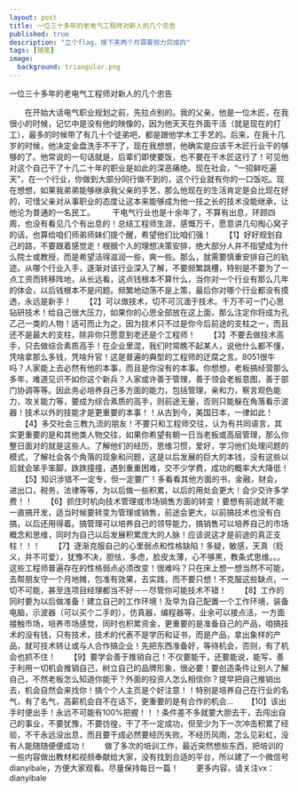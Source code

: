 ```yaml
---
layout: post
title: 一位三十多年的老电气工程师对新人的几个忠告
published: true
description: "立个flag，接下来两个月需要努力完成的"
tags: [随笔]
image:
  background: triangular.png
---
```


一位三十多年的老电气工程师对新人的几个忠告

　　在开始大话电气职业规划之前，先拉点别的。我的父亲，他是一位木匠，在我很小的时候，记忆中是没有他的映像的，因为他天天在外面干活（就是现在的打工），最多的时候带了有几十个徒弟吧，都是跟他学木工手艺的。后来，在我十几岁的时候，他决定金盘洗手不干了，现在我想想，他确实是应该干木匠行业干的够够的了。他常说的一句话就是，后辈们即使要饭，也不要在干木匠这行了！可见他对这个自己干了十几二十年的职业是如此的深恶痛绝。现在社会，“一招鲜吃遍天”，在一个行业，你做到大部分同行做不到的，这个行业就有你的一口饭吃。现在想想，如果我弟弟能够继承我父亲的手艺，那么他现在的生活肯定是会比现在好的，可惜父亲对从事职业的态度让这本来能够成为他一技之长的技术没能继承，让他沦为普通的一名民工。
　　干电气行业也是十余年了，不算有出息，环顾四周，也没有看见几个有出息的！总结工程师生涯，感慨万千，愿意讲几句掏心窝子的话，也算给咱们师弟师妹们提个醒，希望他们比咱们强！ 
　　【1】好好规划自己的路，不要跟着感觉走！根据个人的理想决策安排，绝大部分人并不指望成为什么院士或教授，而是希望活得滋润一些，爽一些。那么，就需要慎重安排自己的轨迹。从哪个行业入手，逐渐对该行业深入了解，不要频繁跳槽，特别是不要为了一点工资而转移阵地，从长远看，这点钱根本不算什么，当你对一个行业有那么几年的体会，以后钱根本不是问题。频繁地动荡不是上策，最后你对哪个行业都没有摸透，永远是新手！ 
　　【2】可以做技术，切不可沉湎于技术。千万不可一门心思钻研技术！给自己很大压力，如果你的心思全部放在这上面，那么注定你将成为孔乙己一类的人物！适可而止为之，因为技术只不过是你今后前途的支柱之一，而且还不是最大的支柱，除非你只愿意到老还是个工程师！ 
　　【3】不要去做技术高手，只去做综合素质高手！在企业里混，我们时常瞧不起某人，说他什么都不懂，凭啥拿那么多钱，凭啥升官！这是普遍的典型的工程师的迂腐之言。8051很牛吗？人家能上去必然有他的本事，而且是你没有的本事。你想想，老板搞经营那么多年，难道见识不如你这个新兵？人家或许善于管理，善于领会老板意图，善于部门协调等等。因此务必培养自己多方面的能力，包括管理，亲和力，察言观色能力，攻关能力等，要成为综合素质的高手，则前途无量，否则只能躲在角落看示波器！技术以外的技能才是更重要的本事！！从古到今，美国日本，一律如此！ 
　　【4】多交社会三教九流的朋友！不要只和工程师交往，认为有共同语言，其实更重要的是和其他类人物交往，如果你希望有朝一日当老板或高层管理，那么你整日面对的就是这些人。了解他们的经历，思维习惯，爱好，学习他们处理问题的模式，了解社会各个角落的现象和问题，这是以后发展的巨大的本钱，没有这些以后就会笨手笨脚，跌跌撞撞，遇到重重困难，交不少学费，成功的概率大大降低！ 
　　【5】知识涉猎不一定专，但一定要广！多看看其他方面的书，金融，财会，进出口，税务，法律等等，为以后做一些积累，以后的用处会更大！会少交许多学费！！ 
　　【6】抓住时机向技术管理或市场销售方面的转变！要想有前途就不能一直搞开发，适当时候要转变为管理或销售，前途会更大，以前搞技术也没有白搞，以后还用得着。搞管理可以培养自己的领导能力，搞销售可以培养自己的市场概念和思维，同时为自己以后发展积累庞大的人脉！应该说这才是前途的真正支柱！！！ 
　　【7】逐渐克服自己的心里弱点和性格缺陷！多疑，敏感，天真（贬义，并不可爱），犹豫不决，胆怯，多虑，脸皮太薄，心不够黑，教条式思维。。。这些工程师普遍存在的性格弱点必须改变！很难吗？只在床上想一想当然不可能，去帮朋友守一个月地摊，包准有效果，去实践，而不要只想！不克服这些缺点，一切不可能，甚至连项目经理都当不好－－尽管你可能技术不错！ 
　　【8】工作的同时要为以后做准备！建立自己的工作环境！及早为自己配置一个工作环境，装备电脑，示波器（可以买个二手的），仿真器，编程器等，业余可以接点活，一方面接触市场，培养市场感觉，同时也积累资金，更重要的是准备自己的产品，咱搞技术的没有钱，只有技术，技术的代表不是学历和证书，而是产品，拿出象样的产品，就可技术转让或与人合作搞企业！先把东西准备好，等待机会，否则，有了机会也抓不住！ 
　　【9】要学会善于推销自己！不仅要能干，还要能说，能写，善于利用一切机会推销自己，树立自己的品牌形象，很必要！要创造条件让别人了解自己，不然老板怎么知道你能干？外面的投资人怎么相信你？提早把自己推销出去，机会自然会来找你！搞个个人主页是个好注意！！特别是培养自己在行业的名气，有了名气，高薪机会自不在话下，更重要的是有合作的机会... 
　　【10】该出手时便出手！永远不可能有100%把握！！！条件差不多就要大胆去干，去闯出自己的事业，不要犹豫，不要彷徨，干了不一定成功，但至少为下一次冲击积累了经验，不干永远没出息，而且要干成必然要经历失败。不经历风雨，怎么见彩虹，没有人能随随便便成功！
　　做了多次的培训工作，最近突然想些东西，把培训的一些内容做出教材和视频奉献给大家，没有找到合适的平台，所以建了一个微信号dianyibale，方便大家观看。尽量保持每日一篇！
　　更多内容，请关注vx：dianyibale
